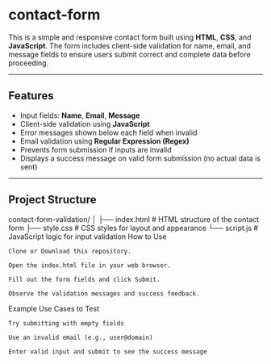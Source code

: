 # contact-form


This is a simple and responsive contact form built using **HTML**, **CSS**, and **JavaScript**. The form includes client-side validation for name, email, and message fields to ensure users submit correct and complete data before proceeding.

---

##  Features

- Input fields: **Name**, **Email**, **Message**
- Client-side validation using **JavaScript**
- Error messages shown below each field when invalid
- Email validation using **Regular Expression (Regex)**
- Prevents form submission if inputs are invalid
- Displays a success message on valid form submission (no actual data is sent)

---

##  Project Structure

contact-form-validation/
│
├── index.html # HTML structure of the contact form
├── style.css # CSS styles for layout and appearance
└── script.js # JavaScript logic for input validation
How to Use

    Clone or Download this repository.

    Open the index.html file in your web browser.

    Fill out the form fields and click Submit.

    Observe the validation messages and success feedback.

 Example Use Cases to Test

    Try submitting with empty fields

    Use an invalid email (e.g., user@domain)

    Enter valid input and submit to see the success message
